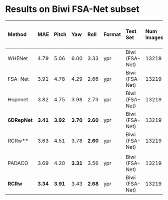 # Results on Biwi FSA-Net subset

|  Method | MAE | Pitch | Yaw | Roll | Format | Test Set | Num Images | Training Set | Crop | Unsup. Training on Test Set | Calibrated Biwi |
| :--- | :--- | :--- | :--- | :--- | :--- | :--- | :--- | :--- | :--- | :--- | :--- |
|  WHENet | 4.79 | 5.06 | 6.00 | 3.33 | ypr | Biwi (FSA-Net) | 13219 | 300W-LP | Biwi+ (DLIB+manual) | ✖ | ✖ |
|  FSA-Net | 3.91 | 4.78 | 4.29 | 2.66 | ypr | Biwi (FSA-Net) | 13219 | 300W-LP | Biwi+ (DLIB+manual) | ✖ | ✖ |
|  Hopenet | 3.82 | 4.75 | 3.98 | 2.73 | ypr | Biwi (FSA-Net) | 13219 | 300W-LP | Biwi+ -> Dockerface, Hopenet | ✖ | ✖ |
|  **6DRepNet** |  **3.41** |  **3.92** |  **3.70** |  **2.60** | ypr | Biwi (FSA-Net) |  13219 | 300W-LP | Biwi+ -> MTCNN, FSA-Net | ✖ | ✖ |
|  RCRw** | 3.63 | 4.51 | 3.78 | **2.60** | ypr | Biwi (FSA-Net) | 13219 | 300W-LP | Biwi+ (DLIB+manual) | ✔ | ✖ |
| | | | | | | | | | | | |
|  PADACO | 3.69 | 4.20 | **3.31** | 3.56 | ypr | Biwi (FSA-Net) | 13219 | SynHead++ | Biwi+ (DLIB+manual) | ✔ | ✖ |
|  **RCRw** | **3.34** | **3.91** | 3.43 | **2.68** | ypr | Biwi (FSA-Net) | 13219 | SynHead++ | Biwi+ (DLIB+manual) | ✔ | ✖ |